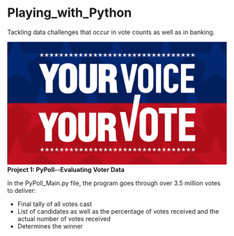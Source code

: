 # Playing_with_Python
Tackling data challenges that occur in vote counts as well as in banking.

![Voter Data](/your_voice_is_your_vote.png)
**Project 1: PyPoll--Evaluating Voter Data**

In the PyPoll_Main.py file, the program goes through over 3.5 million votes to deliver:
* Final tally of all votes cast
* List of candidates as well as the percentage of votes received and the actual number of votes received
* Determines the winner
